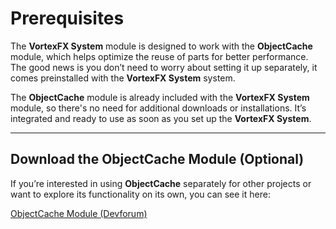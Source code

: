 # Prerequisites

The **VortexFX System** module is designed to work  with the **ObjectCache** module, which helps optimize the reuse of parts for better performance. The good news is you don’t need to worry about setting it up separately, it comes preinstalled with the **VortexFX System** system.

The **ObjectCache** module is already included with the **VortexFX System** module, so there's no need for additional downloads or installations. It’s integrated and ready to use as soon as you set up the **VortexFX System**.

---

## **Download the ObjectCache Module (Optional)**

If you’re interested in using **ObjectCache** separately for other projects or want to explore its functionality on its own, you can see it here:

<a href="https://devforum.roblox.com/t/objectcache-a-modern-blazing-fast-model-and-part-cache/3104112" target="_blank">ObjectCache Module (Devforum)</a>